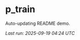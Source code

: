 # p_train

Auto-updating README demo.

<!--START_SECTION:status-->
_Last run: 2025-09-19 04:24 UTC_
<!--END_SECTION:status-->









































































































































































































































































































































































































































































































































































































































































































